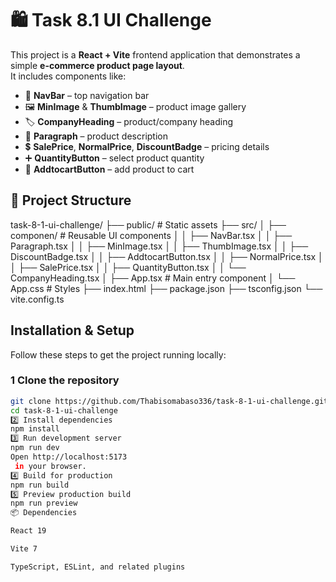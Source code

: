# 🛍️ Task 8.1 UI Challenge

This project is a **React + Vite** frontend application that demonstrates a simple **e-commerce product page layout**.  
It includes components like:

- 🧭 **NavBar** – top navigation bar  
- 🖼️ **MinImage** & **ThumbImage** – product image gallery  
- 🏷️ **CompanyHeading** – product/company heading  
- 📄 **Paragraph** – product description  
- 💲 **SalePrice**, **NormalPrice**, **DiscountBadge** – pricing details  
- ➕ **QuantityButton** – select product quantity  
- 🛒 **AddtocartButton** – add product to cart


 ## 📂 Project Structure

task-8-1-ui-challenge/
├── public/ # Static assets
├── src/
│ ├── componen/ # Reusable UI components
│ │ ├── NavBar.tsx
│ │ ├── Paragraph.tsx
│ │ ├── MinImage.tsx
│ │ ├── ThumbImage.tsx
│ │ ├── DiscountBadge.tsx
│ │ ├── AddtocartButton.tsx
│ │ ├── NormalPrice.tsx
│ │ ├── SalePrice.tsx
│ │ ├── QuantityButton.tsx
│ │ └── CompanyHeading.tsx
│ ├── App.tsx # Main entry component
│ └── App.css # Styles
├── index.html
├── package.json
├── tsconfig.json
└── vite.config.ts

##  Installation & Setup

Follow these steps to get the project running locally:

### 1️ Clone the repository
```bash
git clone https://github.com/Thabisomabaso336/task-8-1-ui-challenge.git
cd task-8-1-ui-challenge
2️⃣ Install dependencies
npm install
3️⃣ Run development server
npm run dev
Open http://localhost:5173
 in your browser.
4️⃣ Build for production
npm run build
5️⃣ Preview production build
npm run preview
📦 Dependencies

React 19

Vite 7

TypeScript, ESLint, and related plugins
